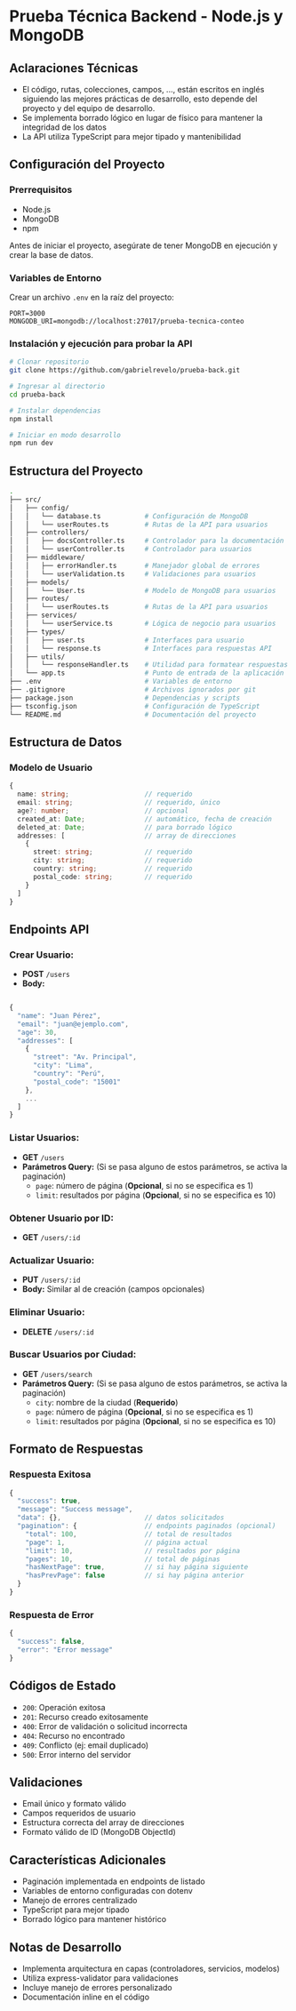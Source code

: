 # Prueba Técnica Backend - Node.js y MongoDB

## Aclaraciones Técnicas

- El código, rutas, colecciones, campos, ..., están escritos en inglés siguiendo las mejores prácticas de desarrollo, esto depende del proyecto y del equipo de desarrollo.
- Se implementa borrado lógico en lugar de físico para mantener la integridad de los datos
- La API utiliza TypeScript para mejor tipado y mantenibilidad

## Configuración del Proyecto

### Prerrequisitos
- Node.js 
- MongoDB
- npm
  
Antes de iniciar el proyecto, asegúrate de tener MongoDB en ejecución y crear la base de datos.

### Variables de Entorno
Crear un archivo `.env` en la raíz del proyecto:
```env
PORT=3000
MONGODB_URI=mongodb://localhost:27017/prueba-tecnica-conteo
```

### Instalación y ejecución para probar la API
```bash
# Clonar repositorio
git clone https://github.com/gabrielrevelo/prueba-back.git

# Ingresar al directorio
cd prueba-back

# Instalar dependencias
npm install

# Iniciar en modo desarrollo
npm run dev
```

## Estructura del Proyecto

```bash
.
├── src/
│   ├── config/
│   │   └── database.ts           # Configuración de MongoDB
│   │   └── userRoutes.ts         # Rutas de la API para usuarios
│   ├── controllers/
│   │   ├── docsController.ts     # Controlador para la documentación
│   │   └── userController.ts     # Controlador para usuarios
│   ├── middleware/
│   │   ├── errorHandler.ts       # Manejador global de errores
│   │   └── userValidation.ts     # Validaciones para usuarios
│   ├── models/
│   │   └── User.ts               # Modelo de MongoDB para usuarios
│   ├── routes/
│   │   └── userRoutes.ts         # Rutas de la API para usuarios
│   ├── services/
│   │   └── userService.ts        # Lógica de negocio para usuarios
│   ├── types/
│   │   ├── user.ts               # Interfaces para usuario
│   │   └── response.ts           # Interfaces para respuestas API
│   ├── utils/
│   │   └── responseHandler.ts    # Utilidad para formatear respuestas
│   └── app.ts                    # Punto de entrada de la aplicación
├── .env                          # Variables de entorno
├── .gitignore                    # Archivos ignorados por git
├── package.json                  # Dependencias y scripts
├── tsconfig.json                 # Configuración de TypeScript
└── README.md                     # Documentación del proyecto
```

## Estructura de Datos

### Modelo de Usuario
```typescript
{
  name: string;                   // requerido
  email: string;                  // requerido, único
  age?: number;                   // opcional
  created_at: Date;               // automático, fecha de creación
  deleted_at: Date;               // para borrado lógico
  addresses: [                    // array de direcciones
    {
      street: string;             // requerido
      city: string;               // requerido
      country: string;            // requerido
      postal_code: string;        // requerido
    }
  ]
}
```

## Endpoints API

### Crear Usuario:
- **POST** `/users`
- **Body:**
```typescript

{
  "name": "Juan Pérez",
  "email": "juan@ejemplo.com",
  "age": 30,
  "addresses": [
    {
      "street": "Av. Principal",
      "city": "Lima",
      "country": "Perú",
      "postal_code": "15001"
    },
    ...
  ]
}
```

### Listar Usuarios:
- **GET** `/users`
- **Parámetros Query:** (Si se pasa alguno de estos parámetros, se activa la paginación)
  - `page`: número de página (**Opcional**, si no se especifica es 1)
  - `limit`: resultados por página (**Opcional**, si no se especifica es 10)

### Obtener Usuario por ID:
- **GET** `/users/:id`

### Actualizar Usuario:
- **PUT** `/users/:id`
- **Body:** Similar al de creación (campos opcionales)

### Eliminar Usuario:
- **DELETE** `/users/:id`

### Buscar Usuarios por Ciudad:
- **GET** `/users/search`
- **Parámetros Query:** (Si se pasa alguno de estos parámetros, se activa la paginación)
  - `city`: nombre de la ciudad (**Requerido**) 
  - `page`: número de página (**Opcional**, si no se especifica es 1)
  - `limit`: resultados por página (**Opcional**, si no se especifica es 10)

## Formato de Respuestas

### Respuesta Exitosa
```typescript
{
  "success": true,
  "message": "Success message",
  "data": {},                     // datos solicitados
  "pagination": {                 // endpoints paginados (opcional)
    "total": 100,                 // total de resultados
    "page": 1,                    // página actual
    "limit": 10,                  // resultados por página
    "pages": 10,                  // total de páginas
    "hasNextPage": true,          // si hay página siguiente
    "hasPrevPage": false          // si hay página anterior
  }
}
```

### Respuesta de Error
```typescript
{
  "success": false,
  "error": "Error message"
}
```

## Códigos de Estado

- `200`: Operación exitosa
- `201`: Recurso creado exitosamente
- `400`: Error de validación o solicitud incorrecta
- `404`: Recurso no encontrado
- `409`: Conflicto (ej: email duplicado)
- `500`: Error interno del servidor

## Validaciones

- Email único y formato válido
- Campos requeridos de usuario
- Estructura correcta del array de direcciones
- Formato válido de ID (MongoDB ObjectId)

## Características Adicionales

- Paginación implementada en endpoints de listado
- Variables de entorno configuradas con dotenv
- Manejo de errores centralizado
- TypeScript para mejor tipado
- Borrado lógico para mantener histórico

## Notas de Desarrollo

- Implementa arquitectura en capas (controladores, servicios, modelos)
- Utiliza express-validator para validaciones
- Incluye manejo de errores personalizado
- Documentación inline en el código

